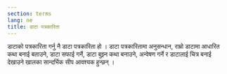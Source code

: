 ```yaml
---
section: terms
lang: ne
title: डाटा पत्रकारिता
---
```


डाटाको पत्रकारिता गर्नु नै डाटा पत्रकारिता हो । डाटा पत्रकारितामा अनुसन्धान, राम्रो डाटामा आधारित कथा बनाई बताउने, डाटा सफाई गर्ने, डाटा बुझ्न कथा बनाउने, अन्वेषण गर्ने र डाटालाई चित्र बनाई देखाउने खालका  सान्दर्भिक सीप आवश्यक  हुन्छन् ।
